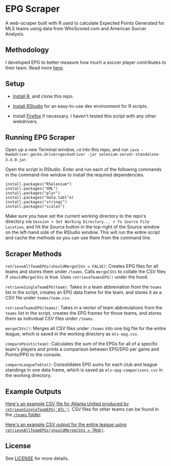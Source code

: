 # EPG Scraper

A web-scraper built with R used to calculate Expected Points Generated for MLS teams using data from WhoScored.com and American Soccer Analysis.

## Methodology

I developed EPG to better measure how much a soccer player contributes to their team. Read more [here](https://akeaswaran.me/epg/).

## Setup

* [Install R](https://www.r-project.org), and clone this repo.

* [Install RStudio](https://www.rstudio.com) for an easy-to-use dev environment for R scripts.

* Install [Firefox](https://www.mozilla.org/en-US/firefox/) if necessary. I haven't tested this script with any other webdrivers.

## Running EPG Scraper

Open up a new Terminal window, `cd` into this repo, and run `java -Dwebdriver.gecko.driver=geckodriver -jar selenium-server-standalone-3.4.0.jar`.

Open the script in RStudio. Enter and run each of the following commands in the command-line window to install the required dependencies.

    install.packages("RSelenium")
    install.packages("XML")
    install.packages("plyr")
    install.packages("data.tabl"e)
    install.packages("stringi")
    install.packages("scales")


Make sure you have set the current working directory to the repo's directory via `Session > Set Working Directory... > To Source File Location`, and hit the Source button in the top-right of the Source window on the left-hand side of the RStudio window. This will run the entire script and cache the methods so you can use them from the command line.

## Scraper Methods

`retrieveAllTeamEPGs(shouldMergeCSVs = FALSE)`: Creates EPG files for all teams and stores them under `/teams`. Calls `mergeCSVs` to collate the CSV files if `shouldMergeCSVs` is true. Uses `retrieveTeamsEPG()` under the hood.

`retrieveSingleTeamEPG(team)`: Takes in a team abbreviation from the `teams` list in the script, creates an EPG data frame for the team, and stores it as a CSV file under `teams/team.csv`.

`retrieveTeamsEPG(teams)`: Takes in a vector of team abbreviations from the `teams` list in the script, creates the EPG frames for those teams, and stores them as individual CSV files under `/teams`.

`mergeCSVs()`: Merges all CSV files under `/teams` into one big file for the entire league, which is saved in the working directory as `mls-epg.csv`.

`comparePoints(team)`: Calculates the sum of the EPGs for all of a specific team's players and prints a comparison between EPG/EPG per game and Points/PPG to the console.

`compareLeagueTable()`: Consolidates EPG sums for each club and league standings in one data frame, which is saved as `mls-epg-comparisons.csv` in the working directory.

## Example Outputs

[Here's an example CSV file for Atlanta United produced by `retrieveSingleTeamEPG('ATL')`](https://github.com/akeaswaran/epg-scraper/blob/master/teams/ATL.csv). CSV files for other teams can be found in the [`/teams` folder](https://github.com/akeaswaran/epg-scraper/blob/master/teams).

[Here's an example CSV output for the entire league using `retrieveAllTeamEPGs(shouldMergeCSVs = TRUE)`](https://github.com/akeaswaran/epg-scraper/blob/master/mls-epg.csv).

## License

See [LICENSE](https://github.com/akeaswaran/epg-scraper/blob/master/LICENSE) for more details.
